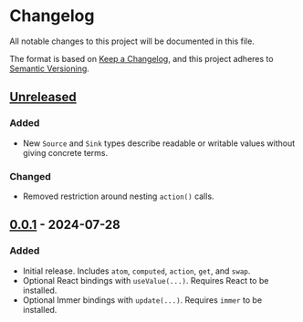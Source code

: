# Changelog

All notable changes to this project will be documented in this file.

The format is based on [Keep a Changelog](https://keepachangelog.com/en/1.0.0/), and this project adheres to [Semantic Versioning](https://semver.org/spec/v2.0.0.html).

## [Unreleased]

### Added

- New `Source` and `Sink` types describe readable or writable values without giving concrete terms.

### Changed

- Removed restriction around nesting `action()` calls.

## [0.0.1] - 2024-07-28

### Added

- Initial release. Includes `atom`, `computed`, `action`, `get`, and `swap`.
- Optional React bindings with `useValue(...)`. Requires React to be installed.
- Optional Immer bindings with `update(...)`. Requires `immer` to be installed.

[Unreleased]: https://github.com/PsychoLlama/signal-transactions/compare/v0.0.1...HEAD
[0.0.1]: https://github.com/PsychoLlama/signal-transactions/releases/tag/v0.0.1
